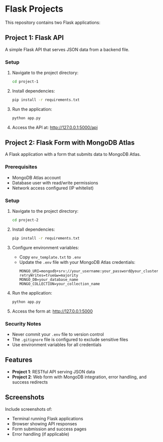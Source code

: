 # Flask Projects

This repository contains two Flask applications:

## Project 1: Flask API
A simple Flask API that serves JSON data from a backend file.

### Setup
1. Navigate to the project directory:
   ```bash
   cd project-1
   ```

2. Install dependencies:
   ```bash
   pip install -r requirements.txt
   ```

3. Run the application:
   ```bash
   python app.py
   ```

4. Access the API at: http://127.0.0.1:5000/api

## Project 2: Flask Form with MongoDB Atlas
A Flask application with a form that submits data to MongoDB Atlas.

### Prerequisites
- MongoDB Atlas account
- Database user with read/write permissions
- Network access configured (IP whitelist)

### Setup
1. Navigate to the project directory:
   ```bash
   cd project-2
   ```

2. Install dependencies:
   ```bash
   pip install -r requirements.txt
   ```

3. Configure environment variables:
   - Copy `env_template.txt` to `.env`
   - Update the `.env` file with your MongoDB Atlas credentials:
     ```
     MONGO_URI=mongodb+srv://your_username:your_password@your_cluster_url/your_database?retryWrites=true&w=majority
     MONGO_DB=your_database_name
     MONGO_COLLECTION=your_collection_name
     ```

4. Run the application:
   ```bash
   python app.py
   ```

5. Access the form at: http://127.0.0.1:5000

### Security Notes
- Never commit your `.env` file to version control
- The `.gitignore` file is configured to exclude sensitive files
- Use environment variables for all credentials

## Features
- **Project 1**: RESTful API serving JSON data
- **Project 2**: Web form with MongoDB integration, error handling, and success redirects

## Screenshots
Include screenshots of:
- Terminal running Flask applications
- Browser showing API responses
- Form submission and success pages
- Error handling (if applicable) 